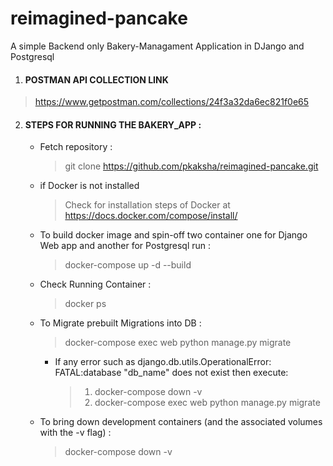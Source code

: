 # reimagined-pancake
A simple Backend only Bakery-Managament Application in DJango and Postgresql

1. #### POSTMAN API COLLECTION LINK
> https://www.getpostman.com/collections/24f3a32da6ec821f0e65

2. #### STEPS FOR RUNNING THE BAKERY_APP :
   
    - Fetch repository :
       > git clone https://github.com/pkaksha/reimagined-pancake.git
    - if Docker is not installed
       > Check for installation steps of Docker at https://docs.docker.com/compose/install/
      
    - To build docker image and spin-off two container one for Django Web app and another for Postgresql run :
        > docker-compose up -d --build
       
    - Check Running Container :
        > docker ps
      
    - To Migrate prebuilt Migrations into DB :
        > docker-compose exec web python manage.py migrate
      
        - If any error such as django.db.utils.OperationalError: FATAL:database "db_name" does not exist then 
          execute:
            > 1. docker-compose down -v
            > 2. docker-compose exec web python manage.py migrate
          
    - To bring down development containers (and the associated volumes with the -v flag) :
        > docker-compose down -v
